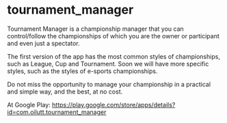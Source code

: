 # tournament_manager

Tournament Manager is a championship manager that you can control/follow the championships of which you are the owner or participant and even just a spectator.

The first version of the app has the most common styles of championships, such as League, Cup and Tournament. Soon we will have more specific styles, such as the styles of e-sports championships.

Do not miss the opportunity to manage your championship in a practical and simple way, and the best, at no cost.

At Google Play: https://play.google.com/store/apps/details?id=com.oilutt.tournament_manager
